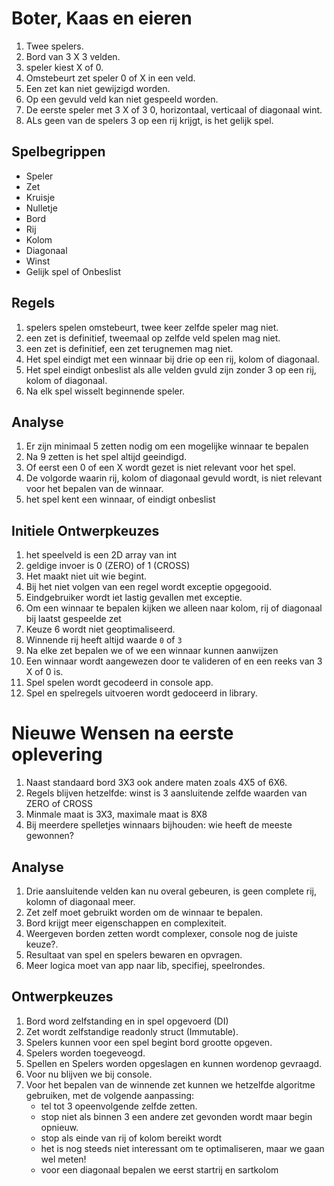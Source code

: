 # Boter, Kaas en eieren

1. Twee spelers.
2. Bord van 3 X 3 velden.
3. speler kiest X of 0.  
3. Omstebeurt zet speler 0 of X in een veld.
4. Een zet kan niet gewijzigd worden.
5. Op een gevuld veld kan niet gespeeld worden.
5. De eerste speler met 3 X of 3 0, horizontaal, verticaal of diagonaal wint.
6. ALs geen van de spelers 3 op een rij krijgt, is het gelijk spel.   

## Spelbegrippen
 - Speler
 - Zet
 - Kruisje
 - Nulletje
 - Bord
 - Rij 
 - Kolom
 - Diagonaal
 - Winst
 - Gelijk spel of Onbeslist

## Regels
1. spelers spelen omstebeurt, twee keer zelfde speler mag niet.
2. een zet is definitief, tweemaal op zelfde veld spelen mag niet.
3. een zet is definitief, een zet terugnemen mag niet.
4. Het spel eindigt met een winnaar bij drie op een rij, kolom of diagonaal.
5. Het spel eindigt onbeslist als alle velden gvuld zijn zonder 3 op een rij, kolom of diagonaal.
6. Na elk spel wisselt beginnende speler.

## Analyse
1. Er zijn minimaal 5 zetten nodig om een mogelijke winnaar te bepalen
2. Na 9 zetten is het spel altijd geeindigd.
3. Of eerst een 0 of een X  wordt gezet is niet relevant voor het spel. 
4. De volgorde waarin rij, kolom of diagonaal gevuld wordt, is niet  relevant voor het bepalen van de winnaar.
5. het spel kent een winnaar, of eindigt onbeslist

## Initiele Ontwerpkeuzes
1. het speelveld is een 2D array van int
2. geldige invoer is 0 (ZERO) of 1 (CROSS)
3. Het maakt niet uit wie begint.
4. Bij het niet volgen van een regel wordt exceptie opgegooid.
5. Eindgebruiker wordt iet lastig gevallen met exceptie.
6. Om een winnaar te bepalen kijken we alleen naar kolom, rij of diagonaal bij laatst gespeelde zet
7. Keuze 6 wordt niet geoptimaliseerd.
8. Winnende rij heeft altijd waarde `0` of `3`
8. Na elke zet bepalen we of we een winnaar kunnen aanwijzen
9. Een winnaar wordt aangewezen door te valideren of en  een reeks van 3 X of 0 is.
10. Spel spelen wordt gecodeerd in console app.
11. Spel en spelregels uitvoeren wordt gedoceerd in library. 

# Nieuwe Wensen na eerste oplevering
1. Naast standaard bord 3X3 ook andere maten zoals 4X5 of 6X6.
2. Regels blijven hetzelfde: winst is 3 aansluitende zelfde waarden van ZERO of CROSS 
2. Minmale maat is 3X3, maximale maat is 8X8
3. Bij meerdere spelletjes winnaars bijhouden: wie heeft de meeste gewonnen?

## Analyse
1. Drie aansluitende velden kan nu overal gebeuren, is geen complete rij, kolomn of diagonaal meer.
2. Zet zelf moet gebruikt worden om de winnaar te bepalen.
3. Bord krijgt meer eigenschappen en complexiteit.
4. Weergeven borden zetten wordt complexer, console nog de juiste keuze?. 
5. Resultaat van  spel en spelers bewaren en opvragen.
6. Meer logica moet van app naar lib, specifiej, speelrondes. 

## Ontwerpkeuzes

1. Bord word zelfstanding en in spel opgevoerd (DI)
2. Zet wordt zelfstandige readonly struct (Immutable).  
2. Spelers kunnen voor een spel begint bord grootte opgeven.
2. Spelers worden toegeveogd.
3. Spellen en Spelers worden opgeslagen en kunnen wordenop gevraagd.
4. Voor nu blijven we bij console.
5. Voor het bepalen van de winnende zet kunnen we hetzelfde algoritme gebruiken, met de volgende aanpassing: 
   - tel tot 3 opeenvolgende zelfde zetten.
   -  stop niet als binnen 3 een andere zet gevonden wordt maar begin opnieuw.
   -  stop als einde van rij of kolom bereikt wordt
   -  het is nog steeds niet interessant om te optimaliseren, maar we gaan wel meten!
   - voor een diagonaal bepalen we eerst startrij en sartkolom
